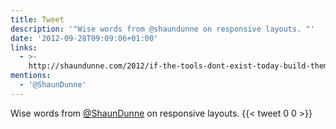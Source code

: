 ```yaml
---
title: Tweet
description: '"Wise words from @shaundunne on responsive layouts. "'
date: '2012-09-28T09:09:06+01:00'
links:
  - >-
    http://shaundunne.com/2012/if-the-tools-dont-exist-today-build-them-for-tomorrow
mentions:
  - '@ShaunDunne'
---
```

Wise words from [@ShaunDunne](https://twitter.com/@ShaunDunne) on responsive layouts. 
      {{< tweet 0 0 >}}
    
